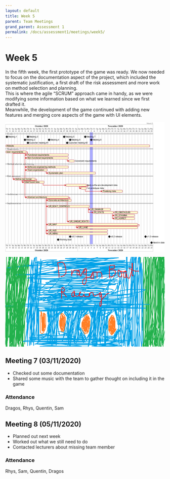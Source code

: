 ```yaml
---
layout: default
title: Week 5
parent: Team Meetings
grand_parent: Assessment 1
permalink: /docs/assessment1/meetings/week5/
---
```


# Week 5

In the fifth week, the first prototype of the game was ready. We now needed to focus on the documentation aspect of the project, which included the systematic justification, a first draft of the risk assessment and more work on method selection and planning.  
This is where the agile “SCRUM” approach came in handy, as we were modifying some information based on what we learned since we first drafted it.  
Meanwhile, the development of the game continued with adding new features and merging core aspects of the game with UI elements.  


![gantt chart](https://raw.githubusercontent.com/Dragon-Boat-Z/Assessment2/website/docs/assets/assessment1/static/week5.png "Gantt chart")

![game menu draft](https://raw.githubusercontent.com/Dragon-Boat-Z/Assessment2/website/docs/assets/assessment1/static/menu.png "Game menu draft")

## Meeting 7 (03/11/2020)

* Checked out some documentation
* Shared some music with the team to gather thought on including it in the game

### Attendance

Dragos, Rhys, Quentin, Sam

## Meeting 8 (05/11/2020)

* Planned out next week
* Worked out what we still need to do
* Contacted lecturers about missing team member

### Attendance

Rhys, Sam, Quentin, Dragos
